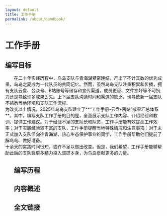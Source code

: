 ```yaml
---
layout: default
title: 工作手册
permalink: /about/handbook/
---
```


# 工作手册

## 编写目标
<div style="text-indent: 2em;">在二十年实践历程中，鸟岛支队与青海湖紧密连结，产出了不计其数的优秀成果，鸟岛之夏成为一代队员的共同记忆。然而，虽然鸟岛支队注重积累和传播，拥有支队云盘、公众号、B站账号等储存和宣传渠道，成员更替、文件损坏等不可抗力还是导致许多成果丢失。上下届支队沟通时间和渠道的缺乏，也导致新一届支队不熟悉当地环境和支队工作流程。<br/>
为改变以上情况，2025年鸟岛支队建立了**“工作手册-云盘-网站”成果汇总体系**。其中，编写支队工作手册的目的是，全面展示支队工作内容、介绍经验和教训、提供工作建议。对于经验不足的支队长和队员，工作手册能有效提高工作效率；对于实践经验较丰富的支队，工作手册提醒当地特殊情况和注意事项；对于未正式加入支队但向往青海湖、热心生态保护事业的同学，工作手册帮助他们提前了解鸟岛、做好准备。<br/>
十余天的实践时间很短，或许不足以做出改变。但是，我们希望，工作手册能够帮助此后的支队将更多精力投入调研本身，为鸟岛贡献更多的力量。


## 编写历程

## 内容概述

## 全文链接
